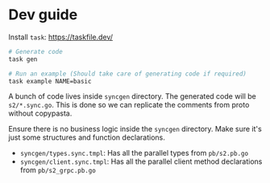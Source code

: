 # Dev guide

Install `task`: https://taskfile.dev/

```bash
# Generate code
task gen

# Run an example (Should take care of generating code if required)
task example NAME=basic
```

A bunch of code lives inside `syncgen` directory. The generated code will be `s2/*.sync.go`.
This is done so we can replicate the comments from proto without copypasta.

Ensure there is no business logic inside the `syncgen` directory.
Make sure it's just some structures and function declarations.

* `syncgen/types.sync.tmpl`: Has all the parallel types from `pb/s2.pb.go`
* `syncgen/client.sync.tmpl`: Has all the parallel client method declarations from `pb/s2_grpc.pb.go`